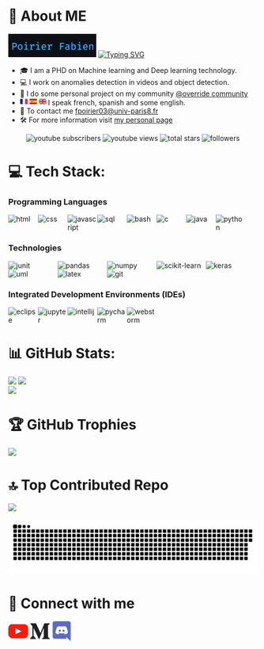 # 💫 About ME 
<img alt="name" src="name.png"/>
<a align="center" href="https://git.io/typing-svg"><img src="https://readme-typing-svg.demolab.com?font=Fira+Code&pause=1000&width=600&lines=%2B5+years+of+coding+experience+;Java+%2F+Python+%2F+Deep+learning;Keep+in+mind+knowledge+doesn't+take+up+space" alt="Typing SVG" /></a>


- 🎓 I am a PHD on Machine learning and Deep learning technology.
- 💻 I work on anomalies detection in videos and object detection.
- 🌱 I do some personal project on my community [@override community](https://github.com/override-community)
- <img src="https://github.com/Fab16BSB/Fab16BSB.github.io/blob/main/Image/france.png" width=15, height=15 style="cursor:text"/> <img src="https://github.com/Fab16BSB/Fab16BSB.github.io/blob/main/Image/espagne.png" width=15, height=15 style="cursor:text"/> <img src="https://github.com/Fab16BSB/Fab16BSB.github.io/blob/main/Image/anglais.png" width=15, height=15 style="cursor:text"/> I speak french, spanish and some english.
- 📧 To contact me <a href="mailto:fpoirier03@univ-paris8.fr">fpoirier03@univ-paris8.fr</a>
- 🛠️ For more information visit <a href="https://fab16bsb.github.io/index.html" style="cursor:help"> my personal page </a>

<p align="center">
  <img alt="youtube subscribers" title="youtube subscribers" src="https://custom-icon-badges.demolab.com/youtube/channel/subscribers/UCHS2xgITwh7olsnznmq8o0A?color=%23E05D44&label=SUBSCRIBE&logo=video&logoColor=white&style=for-the-badge&labelColor=CE4630">

  <img alt="youtube views" title="YouTube views" src="https://custom-icon-badges.demolab.com/youtube/channel/views/UCHS2xgITwh7olsnznmq8o0A?color=%23E1AD0E&logo=video&logoColor=white&style=for-the-badge&labelColor=C79600"/>

   <img alt="total stars" title="Total stars on GitHub" src="https://custom-icon-badges.demolab.com/github/stars/Fab16BSB?color=55960c&style=for-the-badge&labelColor=488207&logo=star"/>
  
   <img alt="followers" title="Total followers on GitHub" src="https://custom-icon-badges.demolab.com/github/followers/Fab16BSB?color=236ad3&labelColor=1155ba&style=for-the-badge&logo=person-add&label=Follow&logoColor=white"/>
</p>

# 💻 Tech Stack:
<!-- Programming Languages -->
<h3>Programming Languages</h3>
<img align="left" alt="html" width="60px" src="https://cdn.jsdelivr.net/gh/devicons/devicon@latest/icons/html5/html5-original.svg" />
<img align="left" alt="css" width="60px" src="https://cdn.jsdelivr.net/gh/devicons/devicon@latest/icons/css3/css3-original.svg" />
<img align="left" alt="javascript" width="60px" src="https://cdn.jsdelivr.net/gh/devicons/devicon@latest/icons/javascript/javascript-original.svg" />
<img align="left" alt="sql" width="60px" src="https://cdn.jsdelivr.net/gh/devicons/devicon@latest/icons/azuresqldatabase/azuresqldatabase-original.svg" />
<img align="left" alt="bash" width="60px" src="https://cdn.jsdelivr.net/gh/devicons/devicon@latest/icons/bash/bash-original.svg" />
<img align="left" alt="c" width="60px" src="https://cdn.jsdelivr.net/gh/devicons/devicon@latest/icons/c/c-original.svg" />
<img align="left" alt="java" width="60px" src="https://cdn.jsdelivr.net/gh/devicons/devicon@latest/icons/java/java-original.svg" />
<img align="left" alt="python" width="60px" src="https://cdn.jsdelivr.net/gh/devicons/devicon@latest/icons/python/python-original.svg" />
<br clear="left" />

<!-- Technologies -->
<h3>Technologies</h3>
<img align="left" alt="junit" width="100px" src="https://cdn.jsdelivr.net/gh/devicons/devicon@latest/icons/junit/junit-original-wordmark.svg" />
<img align="left" alt="pandas" width="100px" src="https://cdn.jsdelivr.net/gh/devicons/devicon@latest/icons/pandas/pandas-original-wordmark.svg" />
<img align="left" alt="numpy" width="100px" src="https://cdn.jsdelivr.net/gh/devicons/devicon@latest/icons/numpy/numpy-original-wordmark.svg" />
<img align="left" alt="scikit-learn" width="100px" src="https://cdn.jsdelivr.net/gh/devicons/devicon@latest/icons/scikitlearn/scikitlearn-original.svg" />
<img align="left" alt="keras" width="100px" src="https://cdn.jsdelivr.net/gh/devicons/devicon@latest/icons/keras/keras-original-wordmark.svg" />
<img align="left" alt="uml" width="100px" src="https://cdn.jsdelivr.net/gh/devicons/devicon@latest/icons/unifiedmodelinglanguage/unifiedmodelinglanguage-original-wordmark.svg" />
<img align="left" alt="latex" width="100px" src="https://cdn.jsdelivr.net/gh/devicons/devicon@latest/icons/latex/latex-original.svg" />
<img align="left" alt="git" width="100px" src="https://cdn.jsdelivr.net/gh/devicons/devicon@latest/icons/git/git-original-wordmark.svg" />
<br clear="left" />

<!-- IDEs -->
<h3>Integrated Development Environments (IDEs)</h3>
<img align="left" alt="eclipse" width="60px" src="https://cdn.jsdelivr.net/gh/devicons/devicon@latest/icons/eclipse/eclipse-original.svg" />
<img align="left" alt="jupyter" width="60px" src="https://cdn.jsdelivr.net/gh/devicons/devicon@latest/icons/jupyter/jupyter-original-wordmark.svg" />
<img align="left" alt="intellij" width="60px" src="https://cdn.jsdelivr.net/gh/devicons/devicon@latest/icons/intellij/intellij-original.svg" />
<img align="left" alt="pycharm" width="60px" src="https://cdn.jsdelivr.net/gh/devicons/devicon@latest/icons/pycharm/pycharm-original.svg" />
<img align="left" alt="webstorm" width="60px" src="https://cdn.jsdelivr.net/gh/devicons/devicon@latest/icons/webstorm/webstorm-original.svg" />
<br clear="left" />




# 📊 GitHub Stats:
![](https://nirzak-streak-stats.vercel.app/?user=FAB16BSB&theme=dark&hide_border=false)
![](https://github-readme-stats.vercel.app/api?username=FAB16BSB&theme=dark&hide_border=false&include_all_commits=false&count_private=false)<br/>
![](https://github-readme-stats.vercel.app/api/top-langs/?username=FAB16BSB&theme=dark&hide_border=false&include_all_commits=false&count_private=false&layout=compact)

# 🏆 GitHub Trophies
![](https://github-profile-trophy.vercel.app/?username=FAB16BSB&theme=radical&no-frame=false&no-bg=true&margin-w=4)


# 🔝 Top Contributed Repo
![](https://github-contributor-stats.vercel.app/api?username=FAB16BSB&limit=5&theme=dark&combine_all_yearly_contributions=true)

<picture>
  <source media="(prefers-color-scheme: dark)" srcset="https://raw.githubusercontent.com/Fab16BSB/Fab16BSB/output/github-snake-dark.svg" />
  <source media="(prefers-color-scheme: light)" srcset="https://raw.githubusercontent.com/Fab16BSB/Fab16BSB/output/github-snake.svg" />
  <img alt="github-snake" src="https://raw.githubusercontent.com/Fab16BSB/Fab16BSB/output/github-snake.svg"/>
</picture>

# 🔗 Connect with me
<p align="left">
  <a href="https://www.youtube.com/channel/UCHS2xgITwh7olsnznmq8o0A" target="blank"><img align="center" src="https://github.com/Fab16BSB/Fab16BSB.github.io/blob/main/Image/youtube_icon.png" alt="youtube" title="Youtube chanel" height="40" width="40" /></a>
  <a href="https://medium.com/@fab.16" target="blank"> <img align="center" src="https://github.com/Fab16BSB/Fab16BSB.github.io/blob/main/Image/medium_icon.png" alt="medium" title="Medium page" height="40" width="40" /></a>
  <a href="https://discord.gg/pgEUk9xVKe" target="blank"><img align="center" src="https://github.com/Fab16BSB/Fab16BSB.github.io/blob/main/Image/discord_icon.png" alt="discord" title="Discord personal server" height="40" width="40" /></a>
</p>
